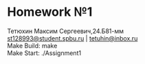 # Homework №1
Тетюхин Максим Сергеевич,24.Б81-мм\
st128993@student.spbu.ru | tetuhin@inbox.ru\
Make Build: make\
Make Start: ./Assignment1
